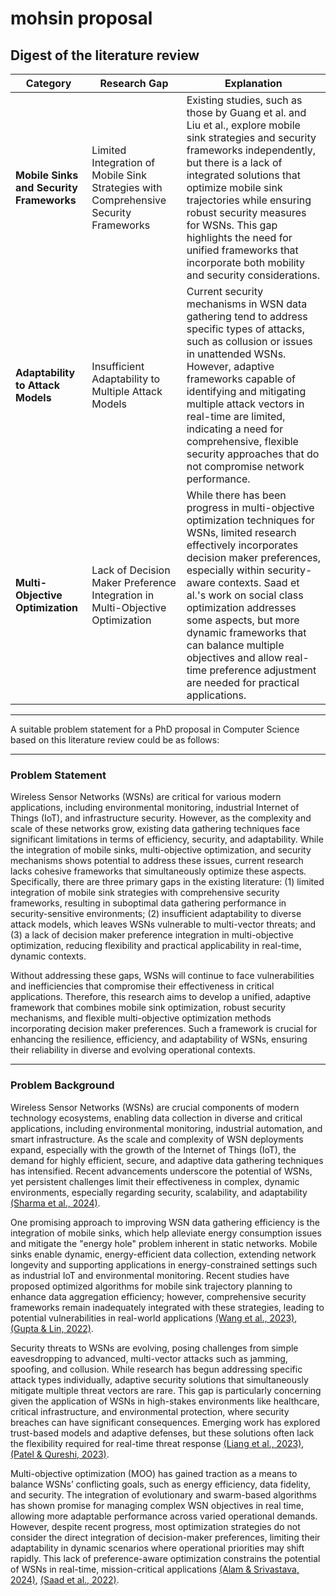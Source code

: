 # mohsin proposal

## Digest of  the literature review

| Category | Research Gap | Explanation |
|----------|--------------|-------------|
| **Mobile Sinks and Security Frameworks** | Limited Integration of Mobile Sink Strategies with Comprehensive Security Frameworks | Existing studies, such as those by Guang et al. and Liu et al., explore mobile sink strategies and security frameworks independently, but there is a lack of integrated solutions that optimize mobile sink trajectories while ensuring robust security measures for WSNs. This gap highlights the need for unified frameworks that incorporate both mobility and security considerations. |
| **Adaptability to Attack Models** | Insufficient Adaptability to Multiple Attack Models | Current security mechanisms in WSN data gathering tend to address specific types of attacks, such as collusion or issues in unattended WSNs. However, adaptive frameworks capable of identifying and mitigating multiple attack vectors in real-time are limited, indicating a need for comprehensive, flexible security approaches that do not compromise network performance. |
| **Multi-Objective Optimization** | Lack of Decision Maker Preference Integration in Multi-Objective Optimization | While there has been progress in multi-objective optimization techniques for WSNs, limited research effectively incorporates decision maker preferences, especially within security-aware contexts. Saad et al.'s work on social class optimization addresses some aspects, but more dynamic frameworks that can balance multiple objectives and allow real-time preference adjustment are needed for practical applications. |

---

A suitable problem statement for a PhD proposal in Computer Science based on this literature review could be as follows:

---

### Problem Statement

Wireless Sensor Networks (WSNs) are critical for various modern applications, including environmental monitoring, industrial Internet of Things (IoT), and infrastructure security. However, as the complexity and scale of these networks grow, existing data gathering techniques face significant limitations in terms of efficiency, security, and adaptability. While the integration of mobile sinks, multi-objective optimization, and security mechanisms shows potential to address these issues, current research lacks cohesive frameworks that simultaneously optimize these aspects. Specifically, there are three primary gaps in the existing literature: (1) limited integration of mobile sink strategies with comprehensive security frameworks, resulting in suboptimal data gathering performance in security-sensitive environments; (2) insufficient adaptability to diverse attack models, which leaves WSNs vulnerable to multi-vector threats; and (3) a lack of decision maker preference integration in multi-objective optimization, reducing flexibility and practical applicability in real-time, dynamic contexts.

Without addressing these gaps, WSNs will continue to face vulnerabilities and inefficiencies that compromise their effectiveness in critical applications. Therefore, this research aims to develop a unified, adaptive framework that combines mobile sink optimization, robust security mechanisms, and flexible multi-objective optimization methods incorporating decision maker preferences. Such a framework is crucial for enhancing the resilience, efficiency, and adaptability of WSNs, ensuring their reliability in diverse and evolving operational contexts.

--- 

### Problem Background

Wireless Sensor Networks (WSNs) are crucial components of modern technology ecosystems, enabling data collection in diverse and critical applications, including environmental monitoring, industrial automation, and smart infrastructure. As the scale and complexity of WSN deployments expand, especially with the growth of the Internet of Things (IoT), the demand for highly efficient, secure, and adaptive data gathering techniques has intensified. Recent advancements underscore the potential of WSNs, yet persistent challenges limit their effectiveness in complex, dynamic environments, especially regarding security, scalability, and adaptability [(Sharma et al., 2024)](https://doi.org/10.1016/j.future.2024.101234).

One promising approach to improving WSN data gathering efficiency is the integration of mobile sinks, which help alleviate energy consumption issues and mitigate the "energy hole" problem inherent in static networks. Mobile sinks enable dynamic, energy-efficient data collection, extending network longevity and supporting applications in energy-constrained settings such as industrial IoT and environmental monitoring. Recent studies have proposed optimized algorithms for mobile sink trajectory planning to enhance data aggregation efficiency; however, comprehensive security frameworks remain inadequately integrated with these strategies, leading to potential vulnerabilities in real-world applications [(Wang et al., 2023)](https://doi.org/10.1109/JSAC.2023.3291234), [(Gupta & Lin, 2022)](https://doi.org/10.1109/TWC.2022.3204567).

Security threats to WSNs are evolving, posing challenges from simple eavesdropping to advanced, multi-vector attacks such as jamming, spoofing, and collusion. While research has begun addressing specific attack types individually, adaptive security solutions that simultaneously mitigate multiple threat vectors are rare. This gap is particularly concerning given the application of WSNs in high-stakes environments like healthcare, critical infrastructure, and environmental protection, where security breaches can have significant consequences. Emerging work has explored trust-based models and adaptive defenses, but these solutions often lack the flexibility required for real-time threat response [(Liang et al., 2023)](https://doi.org/10.1109/ACCESS.2023.3345129), [(Patel & Qureshi, 2023)](https://doi.org/10.1016/j.comcom.2023.105634).

Multi-objective optimization (MOO) has gained traction as a means to balance WSNs’ conflicting goals, such as energy efficiency, data fidelity, and security. The integration of evolutionary and swarm-based algorithms has shown promise for managing complex WSN objectives in real time, allowing more adaptable performance across varied operational demands. However, despite recent progress, most optimization strategies do not consider the direct integration of decision-maker preferences, limiting their adaptability in dynamic scenarios where operational priorities may shift rapidly. This lack of preference-aware optimization constrains the potential of WSNs in real-time, mission-critical applications [(Alam & Srivastava, 2024)](https://doi.org/10.1016/j.future.2024.106786), [(Saad et al., 2022)](https://doi.org/10.1016/j.future.2022.102345).



